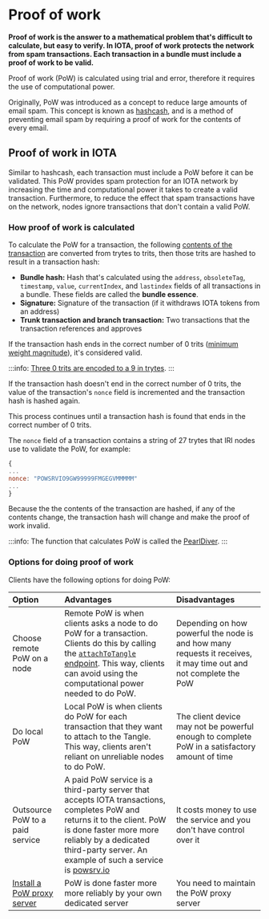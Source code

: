 # Proof of work

**Proof of work is the answer to a mathematical problem that's difficult to calculate, but easy to verify. In IOTA, proof of work protects the network from spam transactions. Each transaction in a bundle must include a proof of work to be valid.**

Proof of work (PoW) is calculated using trial and error, therefore it requires the use of computational power.

Originally, PoW was introduced as a concept to reduce large amounts of email spam. This concept is known as [hashcash](https://en.wikipedia.org/wiki/Hashcash), and is a method of preventing email spam by requiring a proof of work for the contents of every email.

## Proof of work in IOTA

Similar to hashcash, each transaction must include a PoW before it can be validated. This PoW provides spam protection for an IOTA network by increasing the time and computational power it takes to create a valid transaction. Furthermore, to reduce the effect that spam transactions have on the network, nodes ignore transactions that don't contain a valid PoW.

### How proof of work is calculated

To calculate the PoW for a transaction, the following [contents of the transaction](root://iota-basics/0.1/references/structure-of-a-transaction.md) are converted from trytes to trits, then those trits are hashed to result in a transaction hash:

* **Bundle hash:** Hash that's calculated using the `address`, `obsoleteTag`, `timestamp`, `value`, `currentIndex`, and `lastindex` fields of all transactions in a bundle. These fields are called the **bundle essence**.
* **Signature:** Signature of the transaction (if it withdraws IOTA tokens from an address)
* **Trunk transaction and branch transaction:** Two transactions that the transaction references and approves

If the transaction hash ends in the correct number of 0 trits ([minimum weight magnitude](root://iota-basics/0.1/concepts/minimum-weight-magnitude.md)), it's considered valid.

:::info:
[Three 0 trits are encoded to a 9 in trytes](root://iota-basics/0.1/references/tryte-alphabet.md).
:::

If the transaction hash doesn't end in the correct number of 0 trits, the value of the transaction's `nonce` field is incremented and the transaction hash is hashed again.

This process continues until a transaction hash is found that ends in the correct number of 0 trits.

The `nonce` field of a transaction contains a string of 27 trytes that IRI nodes use to validate the PoW, for example:

```javascript
{
...
nonce: "POWSRVIO9GW99999FMGEGVMMMMM"
...
}

```

Because the the contents of the transaction are hashed, if any of the contents change, the transaction hash will change and make the proof of work invalid.

:::info:
The function that calculates PoW is called the [PearlDiver](https://github.com/iotaledger/iri/blob/fcf2d105851ee891b093e2857592fa05258ec5be/src/main/java/com/iota/iri/crypto/PearlDiver.java).
:::


### Options for doing proof of work

Clients have the following options for doing PoW:

|**Option**|**Advantages**|**Disadvantages**|
|:-------|:---------|:------------|
|Choose remote PoW on a node|Remote PoW is when clients asks a node to do PoW for a transaction. Clients do this by calling the [`attachToTangle` endpoint](root://node-software/0.1/iri/references/api-reference.md#attachToTangle). This way, clients can avoid using the computational power needed to do PoW.|Depending on how powerful the node is and how many requests it receives, it may time out and not complete the PoW |
|Do local PoW|Local PoW is when clients do PoW for each transaction that they want to attach to the Tangle. This way, clients aren't reliant on unreliable nodes to do PoW.|The client device may not be powerful enough to complete PoW in a satisfactory amount of time|
|Outsource PoW to a paid service|A paid PoW service is a third-party server that accepts IOTA transactions, completes PoW and returns it to the client. PoW is done faster more more reliably by a dedicated third-party server. An example of such a service is [powsrv.io](https://powsrv.io/#quickstart)|It costs money to use the service and you don't have control over it|
|[Install a PoW proxy server](root://iri/0.1/how-to-guides/install-a-pow-proxy.md)|PoW is done faster more more reliably by your own dedicated server|You need to maintain the PoW proxy server|